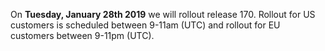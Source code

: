 On **Tuesday, January 28th 2019** we will rollout release 170. Rollout for US customers is scheduled between 9-11am (UTC) and rollout for EU customers between 9-11pm (UTC).

